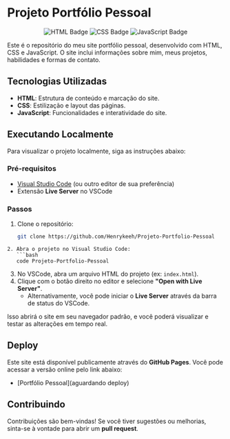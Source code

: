 
# Projeto Portfólio Pessoal

<div align="center"> 
	<img src="https://img.shields.io/badge/HTML-5-orange?style=for-the-badge&logo=html5" alt="HTML Badge" /> 
	<img src="https://img.shields.io/badge/CSS-3-blue?style=for-the-badge&logo=css3&logoColor=white" alt="CSS Badge" /> 
	<img src="https://img.shields.io/badge/JavaScript-ES6+-yellow?style=for-the-badge&logo=javascript&logoColor=black" alt="JavaScript Badge" /> 
</div>

Este é o repositório do meu site portfólio pessoal, desenvolvido com HTML, CSS e JavaScript. O site inclui informações sobre mim, meus projetos, habilidades e formas de contato.

## Tecnologias Utilizadas

- **HTML**: Estrutura de conteúdo e marcação do site.
- **CSS**: Estilização e layout das páginas.
- **JavaScript**: Funcionalidades e interatividade do site.

## Executando Localmente

Para visualizar o projeto localmente, siga as instruções abaixo:

### Pré-requisitos

- [Visual Studio Code](https://code.visualstudio.com/) (ou outro editor de sua preferência)
- Extensão **Live Server** no VSCode

### Passos

1. Clone o repositório:
	```bash
   git clone https://github.com/Henrykeeh/Projeto-Portfolio-Pessoal
```
2. Abra o projeto no Visual Studio Code:
   ```bash
   code Projeto-Portfolio-Pessoal
```
3. No VSCode, abra um arquivo HTML do projeto (ex: `index.html`).
4. Clique com o botão direito no editor e selecione **"Open with Live Server"**.  
   - Alternativamente, você pode iniciar o **Live Server** através da barra de status do VSCode.

Isso abrirá o site em seu navegador padrão, e você poderá visualizar e testar as alterações em tempo real.

## Deploy

Este site está disponível publicamente através do **GitHub Pages**. Você pode acessar a versão online pelo link abaixo:

- [Portfólio Pessoal](aguardando deploy)

## Contribuindo

Contribuições são bem-vindas! Se você tiver sugestões ou melhorias, sinta-se à vontade para abrir um **pull request**.